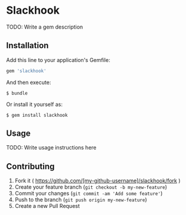 # Slackhook

TODO: Write a gem description

## Installation

Add this line to your application's Gemfile:

```ruby
gem 'slackhook'
```

And then execute:

    $ bundle

Or install it yourself as:

    $ gem install slackhook

## Usage

TODO: Write usage instructions here

## Contributing

1. Fork it ( https://github.com/[my-github-username]/slackhook/fork )
2. Create your feature branch (`git checkout -b my-new-feature`)
3. Commit your changes (`git commit -am 'Add some feature'`)
4. Push to the branch (`git push origin my-new-feature`)
5. Create a new Pull Request
